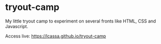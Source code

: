 # tryout-camp
My little tryout camp to experiment on several fronts like HTML, CSS and Javascript.

Access live: https://lcassa.github.io/tryout-camp